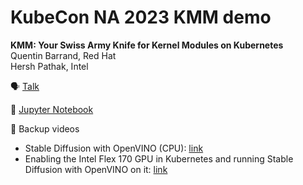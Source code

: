 # KubeCon NA 2023 KMM demo

**KMM: Your Swiss Army Knife for Kernel Modules on Kubernetes**  
Quentin Barrand, Red Hat  
Hersh Pathak, Intel  

🗣️ [Talk](https://sched.co/1R2v3)

📓 [Jupyter Notebook](python/kubecon.ipynb)

🎥 Backup videos
- Stable Diffusion with OpenVINO (CPU): [link](https://drive.google.com/file/d/1dNPUfX1VBCZPEq2ZN_YUY4a5Gq5xFFdD/view?usp=drive_link)
- Enabling the Intel Flex 170 GPU in Kubernetes and running Stable Diffusion with OpenVINO on it: [link](https://drive.google.com/file/d/1dJCTXqDBrN3B3VcSh-2gFDGMuqcvSar5/view?usp=drive_link)
